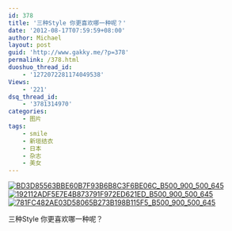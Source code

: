 ```yaml
---
id: 378
title: '三种Style 你更喜欢哪一种呢？'
date: '2012-08-17T07:59:59+08:00'
author: Michael
layout: post
guid: 'http://www.gakky.me/?p=378'
permalink: /378.html
duoshuo_thread_id:
    - '1272072281174049538'
Views:
    - '221'
dsq_thread_id:
    - '3781314970'
categories:
    - 图片
tags:
    - smile
    - 新垣结衣
    - 日本
    - 杂志
    - 美女
---
```


[![BD3D85563BBE60B7F93B6B8C3F6BE06C_B500_900_500_645](http://www.yui-aragaki.org/wp-content/uploads/img/BD3D85563BBE60B7F93B6B8C3F6BE06C_B500_900_500_645.jpeg)](http://www.yui-aragaki.org/wp-content/uploads/img/BD3D85563BBE60B7F93B6B8C3F6BE06C_B1280_1280_991_1279.jpeg) [![192112ADF5E7E4B873791F972ED621ED_B500_900_500_645](http://www.yui-aragaki.org/wp-content/uploads/img/192112ADF5E7E4B873791F972ED621ED_B500_900_500_645.jpeg)](http://www.yui-aragaki.org/wp-content/uploads/img/192112ADF5E7E4B873791F972ED621ED_B1280_1280_619_799.jpeg) [![781FC482AE03D58065B273B198B115F5_B500_900_500_645](http://www.yui-aragaki.org/wp-content/uploads/img/781FC482AE03D58065B273B198B115F5_B500_900_500_645.jpeg)](http://www.yui-aragaki.org/wp-content/uploads/img/781FC482AE03D58065B273B198B115F5_B1280_1280_1024_1321.jpeg)

三种Style 你更喜欢哪一种呢？